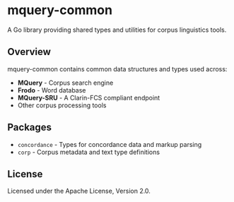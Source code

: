 # mquery-common

A Go library providing shared types and utilities for corpus linguistics tools.

## Overview

mquery-common contains common data structures and types used across:

- **MQuery** - Corpus search engine
- **Frodo** - Word database
- **MQuery-SRU** - A Clarin-FCS compliant endpoint
- Other corpus processing tools

## Packages

- `concordance` - Types for concordance data and markup parsing
- `corp` - Corpus metadata and text type definitions

## License

Licensed under the Apache License, Version 2.0.
